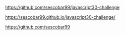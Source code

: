 https://github.com/sescobar99/javascript30-challenge

https://sescobar99.github.io/javascript30-challenge/

https://github.com/sescobar99
